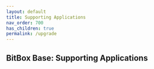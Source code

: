 ```yaml
---
layout: default
title: Supporting Applications
nav_order: 700
has_children: true
permalink: /upgrade
---
```

## BitBox Base: Supporting Applications
